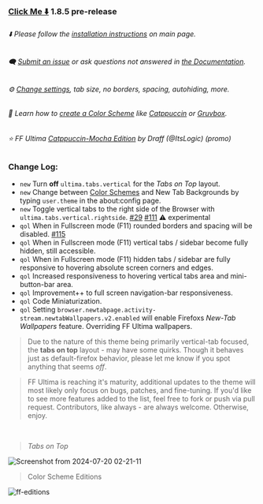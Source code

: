 ### [Click Me ⬇️](https://github.com/soulhotel/FF-ULTIMA/releases/download/1.8.1/ffultima1.8.5.pre-release.zip) 1.8.5 pre-release

###### ⬇️ Please follow the [installation instructions](https://github.com/soulhotel/FF-ULTIMA#installation) on main page.

###### 🗨️ [Submit an issue](https://github.com/soulhotel/FF-ULTIMA/issues/new/choose) or ask questions not answered in [the Documentation](https://github.com/soulhotel/FF-ULTIMA/tree/main/doc).

###### ⚙️ [Change settings](https://github.com/soulhotel/FF-ULTIMA/blob/main/doc/Modification.md), tab size, no borders, spacing, autohiding, more.

###### 🎨 Learn how to [create a Color Scheme](https://github.com/soulhotel/FF-ULTIMA/blob/next-release/doc/new-color-scheme.md) like [Catppuccin](https://github.com/soulhotel/FF-ULTIMA/blob/next-release/theme/color-schemes/catppuccin/readme.md) or [Gruvbox](https://github.com/soulhotel/FF-ULTIMA/blob/next-release/theme/color-schemes/gruvbox-light/readme.md).

###### ⭐ FF Ultima [Catppuccin-Mocha Edition](https://github.com/soulhotel/FF-ULTIMA/tree/main/theme/color-schemes/catppuccin-mocha/readme.md) by Draff (@ItsLogic) (promo)

### Change Log:
- `new` Turn **off** `ultima.tabs.vertical` for the *Tabs on Top* layout.
- `new` Change between [Color Schemes](https://github.com/soulhotel/FF-ULTIMA/tree/main/theme/color-schemes) and New Tab Backgrounds by typing `user.theme` in the about:config page.
- `new` Toggle vertical tabs to the right side of the Browser with `ultima.tabs.vertical.rightside`. [#29](https://github.com/soulhotel/FF-ULTIMA/issues/29) [#111](https://github.com/soulhotel/FF-ULTIMA/issues/111) ⚠️ experimental
- `qol` When in Fullscreen mode (F11) rounded borders and spacing will be disabled. [#115](https://github.com/soulhotel/FF-ULTIMA/issues/115)
- `qol` When in Fullscreen mode (F11) vertical tabs / sidebar become fully hidden, still accessible. 
- `qol` When in Fullscreen mode (F11) hidden tabs / sidebar are fully responsive to hovering absolute screen corners and edges.
- `qol` Increased responsiveness to hovering vertical tabs area and mini-button-bar area.
- `qol` Improvement++ to full screen navigation-bar responsiveness.
- `qol` Code Miniaturization.
- `qol` Setting `browser.newtabpage.activity-stream.newtabWallpapers.v2.enabled` will enable Firefoxs *New-Tab Wallpapers* feature. Overriding FF Ultima wallpapers.

> Due to the nature of this theme being primarily vertical-tab focused, the **tabs on top** layout - may have some quirks. Though it behaves just as default-firefox behavior, please let me know if you spot anything that seems *off*.

> FF Ultima is reaching it's maturity, additional updates to the theme will most likely only focus on bugs, patches, and fine-tuning. If you'd like to see more features added to the list, feel free to fork or push via pull request. Contributors, like always - are always welcome. Otherwise, enjoy.

<br>

> *Tabs on Top*

![Screenshot from 2024-07-20 02-21-11](https://github.com/user-attachments/assets/d312964e-f4bc-4377-993b-f81495aebe2a)


> Color Scheme Editions

![ff-editions](https://github.com/user-attachments/assets/b7ca4a8c-1a8d-4f38-adae-be7a99b69e29)


